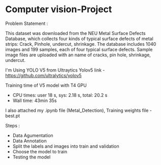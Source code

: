 # Computer vision-Project

Problem Statement : 

This dataset was downloaded from the NEU Metal Surface Defects Database, which collects four kinds of
typical surface defects of metal strips: Crack, Pinhole, undercut, shrinkage. 
The database includes 1040 images and 199 samples, each of four typical surface defects.
Sample image files are uploaded with an name of cracks, pin hole, shrinkage, undercut.

I'm Using YOLO V5 from Ultraytics
Yolov5 link - https://github.com/ultralytics/yolov5

Training time of V5 model with T4 GPU
- CPU times: user 18 s, sys: 2.18 s, total: 20.2 s
- Wall time: 43min 35s


I also attached my .ipynb file (Metal_Detection), Training weights file - best.pt

Steps :
- Data Agumentation
- Data Annotation
- Split the labels and images into train and validation
- Choose the model to train
- Testing the model
  
